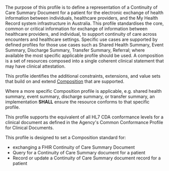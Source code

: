 The purpose of this profile is to define a representation of a Continuity of Care Summary Document for a patient for the electronic exchange of health information between individuals, healthcare providers, and the My Health Record system infrastructure in Australia. This profile standardises the core, common or critical information for exchange of information between healthcare providers, and individual, to support continuity of care across encounters and healthcare settings. Specific use cases are supported by defined profiles for those use cases such as Shared Health Summary, Event Summary, Discharge Summary, Transfer Summary, Referral; where available the most specific applicable profile should be used. A composition is a set of resources composed into a single coherent clinical statement that may have clinical attestation.

This profile identifies the additional constraints, extensions, and value sets that build on and extend [Composition](http://hl7.org/fhir/R4/composition.html) that are supported. 

Where a more specific Composition profile is applicable, e.g. shared health summary, event summary, discharge summary, or transfer summary, an implementation **SHALL** ensure the resource conforms to that specific profile.

This profile supports the equivalent of all HL7 CDA conformance levels for a clinical document as defined in the Agency's Common Conformance Profile for Clinical Documents.

This profile is designed to set a Composition standard for:
* exchanging a FHIR Continuity of Care Summary Document
* Query for a Continuity of Care Summary document for a patient
* Record or update a Continuity of Care Summary document record for a patient

